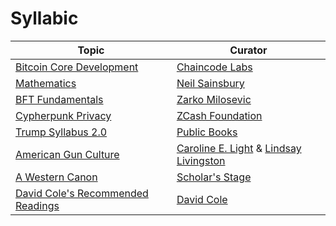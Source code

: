 # Syllabic

| Topic  | Curator |
| ------------- | ------------- |
| [Bitcoin Core Development](markdown/bitcoin-syllabus.md) | [Chaincode Labs](https://chaincode.com/)  |
| [Mathematics](markdown/mathematics.md) | [Neil Sainsbury](https://www.neilwithdata.com/)  |
| [BFT Fundamentals](markdown/bft-zarko.md)  | [Zarko Milosevic](https://scholar.google.com/citations?user=z17uKQIAAAAJ&hl=en)   |
| [Cypherpunk Privacy](markdown/cypherpunk-privacy.md)  | [ZCash Foundation](https://www.zfnd.org/)   |
| [Trump Syllabus 2.0](markdown/trump.md) | [Public Books](https://www.publicbooks.org/trump-syllabus-2-0/)  |
| [American Gun Culture](markdown/american-gun-culture.md)  | [Caroline E. Light](https://wgs.fas.harvard.edu/people/caroline-light) & [Lindsay Livingston](https://www.lindsaylivingston.com/)   |
|  [A Western Canon](markdown/scholars-stage-western-canon.md) | [Scholar's Stage](http://scholars-stage.blogspot.com/)  |
|  [David Cole's Recommended Readings](markdown/david-cole-canon.md) | [David Cole](http://davidcole.me/)  |
